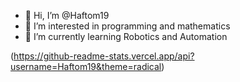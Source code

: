 - 👋 Hi, I’m @Haftom19
- 👀 I’m interested in programming and mathematics
- 🌱 I’m currently learning Robotics and Automation
<!---
Haftom19/Haftom19 is a ✨ special ✨ repository because its `README.md` (this file) appears on your GitHub profile.
You can click the Preview link to take a look at your changes.
--->
(https://github-readme-stats.vercel.app/api?username=Haftom19&theme=radical)
